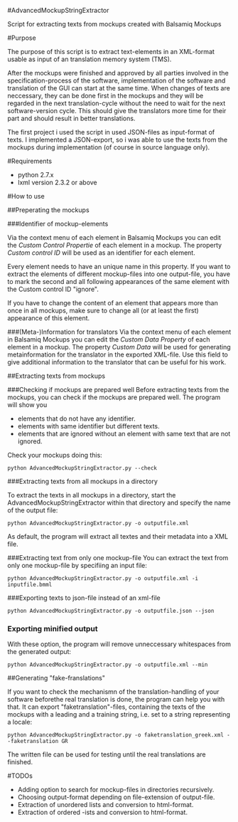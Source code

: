 #AdvancedMockupStringExtractor

Script for extracting texts from mockups created with Balsamiq Mockups

#Purpose

The purpose of this script is to extract text-elements in an XML-format
usable as input of an translation memory system (TMS).

After the mockups were finished and approved by all parties involved in
the specification-process of the software, implementation of the software
and translation of the GUI can start at the same time.
When changes of texts are neccessary, they can be done first in the mockups
and they will be regarded in the next translation-cycle without the need to
wait for the next software-version cycle.
This should give the translators more time for their part and should result
in better translations.

The first project i used the script in used JSON-files as input-format of
texts. I implemented a JSON-export, so i was able to use the texts from the
mockups during implementation (of course in source language only).

#Requirements
* python 2.7.x
* lxml version 2.3.2 or above

#How to use

##Preperating the mockups

###Identifier of mockup-elements

Via the context menu of each element in Balsamiq Mockups you can edit the
*Custom Control Propertie* of each element in a mockup. The property
*Custom control ID* will be used as an identifier for each element.

Every element needs to have an unique name in this property. If you want
to extract the elements of different mockup-files into one output-file, you
have to mark the second and all following appearances of the same element
with the Custom control ID "ignore".

If you have to change the content of an element that appears more than
once in all mockups, make sure to change all (or at least the first) appearance
of this element.

###(Meta-)Information for translators
Via the context menu of each element in Balsamiq Mockups you can edit the
*Custom Data Property* of each element in a mockup. The property
*Custom Data* will be used for generating metainformation for the translator in
the exported XML-file. Use this field to give additional information to the
translator that can be useful for his work.

##Extracting texts from mockups

###Checking if mockups are prepared well
Before extracting texts from the mockups, you can check if the mockups are prepared
well. The program will show you

* elements that do not have any identifier.
* elements with same identifier but different texts.
* elements that are ignored without an element with same text that are not ignored.

Check your mockups doing this:

    python AdvancedMockupStringExtractor.py --check

###Extracting texts from all mockups in a directory 

To extract the texts in all mockups in a directory, start the AdvancedMockupStringExtractor
within that directory and specify the name of the output file:

    python AdvancedMockupStringExtractor.py -o outputfile.xml

As default, the program will extract all textes and their metadata into a
XML file.

###Extracting text from only one mockup-file
You can extract the text from only one mockup-file by specifiing an input file:

    python AdvancedMockupStringExtractor.py -o outputfile.xml -i inputfile.bmml

###Exporting texts to json-file instead of an xml-file

    python AdvancedMockupStringExtractor.py -o outputfile.json --json

### Exporting minified output
With these option, the program will remove unneccessary whitespaces from the generated output:

    python AdvancedMockupStringExtractor.py -o outputfile.xml --min

##Generating "fake-franslations"

If you want to check the mechanismn of the translation-handling of your software beforethe real translation
is done, the program can help you with that. It can export "faketranslation"-files, containing the texts of
the mockups with a leading and a training string, i.e. set to a string representing a locale:

    python AdvancedMockupStringExtractor.py -o faketranslation_greek.xml --faketranslation GR

The written file can be used for testing until the real translations are finished.

#TODOs
* Adding option to search for mockup-files in directories recursively.
* Choosing output-format depending on file-extension of output-file.
* Extraction of unordered lists and conversion to html-format.
* Extraction of ordered -ists and conversion to html-format.
